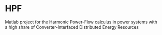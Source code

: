 # HPF
Matlab project for the Harmonic Power-Flow calculus in power systems with a high share of Converter-Interfaced Distributed Energy Resources
